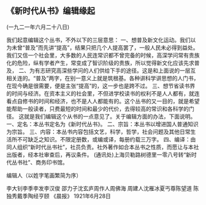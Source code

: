 ## 《新时代从书》编辑缘起

(一九二一年六月二十八日)

我们起意编辑这个丛书，不外以下的三层意思：
一、想普及新文化运动。我们以为未曾“普及”而先讲“提高”，结果只把几个人提高罢了，一般人民未必得到益处。我们又信一个社会里，大多数的人民连常识都不曾完备的时候，高深学问常有贵族化的危险，纵有学者产生，常变成了智识阶级的贵族，所以觉得新文化应该先求普及，
二、为有志研究高深些学问的人们供给下手的途径。这是和上面说的一层互相关连的。“普及”两字，在别一意义上就是筑根基。各种讲科学讲思想的人门书，在现今确是很需要，便是主张“提高”的，这一步也是跨不过。
三、想节省读书界的时间与经济。在资本主义的社会里，不但进学校读书的权利不是人人都有，就连看点自修书的时间和经济，也不是人人都能有的。这个丛书的又一目的，就是希望能帮助一般读者，只费最短的时间和最少的代价，去得较高的常识和各科学的门径。
这就是我们编辑这个从书的一点意见了。关于编辑方面的办法，下面说明。
一、定名：本丛书定名为《新时代丛书》。
二、宗旨：本丛书以增进国人普通知识为宗旨。
三、内容：本丛书内容包括文艺，科学，哲学，社会问题及其他日常生活所不可缺乏之知识。不限定册数，或编或译，每册约载三万字。
四、编译：由同人组织“新时代丛书社”，社员负责。社外著作如合本丛书之性质，而愿让与本社出版者，经本社审查后，再议条件。
(通讯处)上海贝勒路树德里一零八号转“新时代丛书社”、商务印书馆。

编辑人（以姓字笔画繁简为序）

李大钊李季李发李汉俊
邵力子沈玄庐周作人周佛海
周建人沈雁冰夏丐尊陈望道
陈独秀戴季陶经亨颐
《晨报》
1921年6月28日

